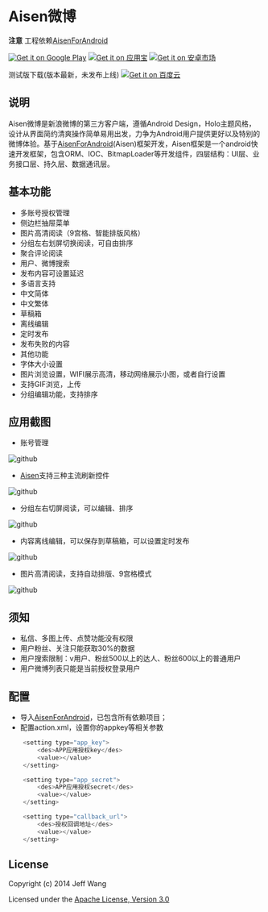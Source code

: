 # Aisen微博

**注意** 工程依赖[AisenForAndroid](https://github.com/wangdan/AisenForAndroid)

[![Get it on Google Play](http://www.android.com/images/brand/get_it_on_play_logo_small.png)](http://play.google.com/store/apps/details?id=org.aisen.weibo.sina) [![Get it on 应用宝](http://ww1.sinaimg.cn/large/94389574gw1el706ontuxj203u019q2r.jpg)](http://android.myapp.com/myapp/detail.htm?apkName=org.aisen.weibo.sina) [![Get it on 安卓市场](http://ww3.sinaimg.cn/mw690/94389574gw1el706s6zhjj202p019wea.jpg)](http://apk.hiapk.com/appinfo/org.aisen.weibo.sina)

测试版下载(版本最新，未发布上线)
 [![Get it on 百度云](http://ww3.sinaimg.cn/thumbnail/94389574gw1el70ihshbuj203q019q2q.jpg)](http://yun.baidu.com)

## 说明
Aisen微博是新浪微博的第三方客户端，遵循Android Design，Holo主题风格，设计从界面简约清爽操作简单易用出发，力争为Android用户提供更好以及特别的微博体验。基于[AisenForAndroid](https://github.com/wangdan/AisenForAndroid)(Aisen)框架开发，Aisen框架是一个android快速开发框架，包含ORM、IOC、BitmapLoader等开发组件，四层结构：UI层、业务接口层、持久层、数据通讯层。

## 基本功能
 
 * 多账号授权管理
 * 侧边栏抽屉菜单
 * 图片高清阅读（9宫格、智能排版风格）
 * 分组左右划屏切换阅读，可自由排序
 * 聚合评论阅读
 * 用户、微博搜索
 * 发布内容可设置延迟
 * 多语言支持
  * 中文简体
  * 中文繁体
 * 草稿箱
  * 离线编辑
  * 定时发布
  * 发布失败的内容
 * 其他功能
  * 字体大小设置
  * 图片浏览设置，WIFI展示高清，移动网络展示小图，或者自行设置
  * 支持GIF浏览，上传
  * 分组编辑功能，支持排序

## 应用截图

 * 账号管理
 
 ![github](http://ww4.sinaimg.cn/mw1024/94389574gw1el6hpgvc4vg20ae0gz7wi.gif)  

 * [Aisen](https://github.com/wangdan/AisenForAndroid)支持三种主流刷新控件
 
 ![github](http://ww4.sinaimg.cn/bmiddle/94389574gw1el668azuwag20b20ghqkh.gif)  

 * 分组左右切屏阅读，可以编辑、排序
 
 ![github](http://ww1.sinaimg.cn/bmiddle/94389574gw1el6f6mj8hgg20ae0ghqv7.gif)

 * 内容离线编辑，可以保存到草稿箱，可以设置定时发布
 
 ![github](http://ww4.sinaimg.cn/bmiddle/94389574gw1el6gpodcwwg20ae0gzqmj.gif)

 * 图片高清阅读，支持自动排版、9宫格模式
 
 ![github](http://ww1.sinaimg.cn/bmiddle/94389574gw1el6g2t8hepg20ae0ghqvc.gif)

## 须知
 * 私信、多图上传、点赞功能没有权限
 * 用户粉丝、关注只能获取30%的数据
 * 用户搜索限制：v用户、粉丝500以上的达人、粉丝600以上的普通用户
 * 用户微博列表只能是当前授权登录用户

## 配置
 * 导入[AisenForAndroid](https://github.com/wangdan/AisenForAndroid)，已包含所有依赖项目；
 * 配置action.xml，设置你的appkey等相关参数
```java	
	<setting type="app_key">
		<des>APP应用授权key</des>
		<value></value>
	</setting>

	<setting type="app_secret">
		<des>APP应用授权secret</des>
		<value></value>
	</setting>

	<setting type="callback_url">
		<des>授权回调地址</des>
		<value></value>
	</setting>
```

## License

Copyright (c) 2014 Jeff Wang

Licensed under the [Apache License, Version 3.0](http://opensource.org/licenses/GPL-3.0)


